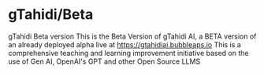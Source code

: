 # gTahidi/Beta
 gTahidi Beta version
This is the Beta Version of gTahidi AI, a BETA version of an already deployed alpha live at https://gtahidiai.bubbleaps.io
This is a comprehensive teaching and learning improvement initiative based on the use of Gen AI, OpenAI's GPT and other Open Source LLMS
